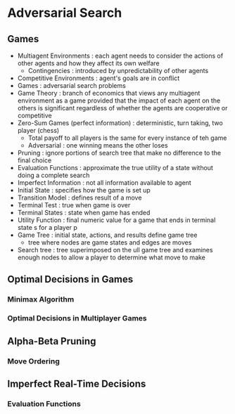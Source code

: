 # Adversarial Search 

## Games 
* Multiagent Environments : each agent needs to consider the actions of other agents and how they affect its own welfare
  * Contingencies : introduced by unpredictability of other agents
* Competitive Environments : agent's goals are in conflict
* Games : adversarial search problems
* Game Theory : branch of economics that views any multiagent environment as a game provided that the impact of each agent on the others is significant regardless of whether the agents are cooperative or competitive
* Zero-Sum Games (perfect information) : deterministic, turn taking, two player (chess)
  * Total payoff to all players is the same for every instance of teh game
  * Adversarial : one winning means the other loses
* Pruning : ignore portions of search tree that make no difference to the final choice
* Evaluation Functions : approximate the true utility of a state without doing a complete search
* Imperfect Information : not all information available to agent
* Initial State : specifies how the game is set up
* Transition Model : defines result of a move
* Terminal Test : true when game is over
* Terminal States : state when game has ended
* Utility Function : final numeric value for a game that ends in terminal state s for a player p
* Game Tree : initial state, actions, and results define game tree
  * tree where nodes are game states and edges are moves
* Search tree : tree superimposed on the ull game tree and examines enough nodes to allow a player to determine what move to make 

## Optimal Decisions in Games 

### Minimax Algorithm 

### Optimal Decisions in Multiplayer Games 

## Alpha-Beta Pruning

### Move Ordering 

## Imperfect Real-Time Decisions 

### Evaluation Functions 
